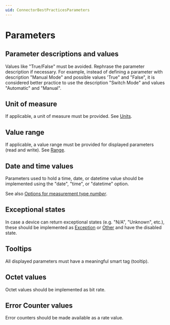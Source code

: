 ```yaml
---
uid: ConnectorBestPracticesParameters
---
```


# Parameters

## Parameter descriptions and values

Values like "True/False" must be avoided. Rephrase the parameter description if necessary. For example, instead of defining a parameter with description "Manual Mode" and possible values 'True" and "False", it is considered better practice to use the description "Switch Mode" and values "Automatic" and "Manual".

## Unit of measure

If applicable, a unit of measure must be provided. See [Units](xref:Protocol.Params.Param.Display.Units).

## Value range

If applicable, a value range must be provided for displayed parameters (read and write). See [Range](xref:Protocol.Params.Param.Display.Range).

## Date and time values

Parameters used to hold a time, date, or datetime value should be implemented using the "date", "time", or "datetime" option.

See also [Options for measurement type *number*](xref:Protocol.Params.Param.Measurement.Type-options#options-for-measurement-type-number).

## Exceptional states

In case a device can return exceptional states (e.g. "N/A", "Unknown", etc.), these should be implemented as [Exception](xref:Protocol.Params.Param.Interprete.Exceptions.Exception) or [Other](xref:Protocol.Params.Param.Interprete.Others.Other) and have the disabled state.

## Tooltips

All displayed parameters must have a meaningful smart tag (tooltip).

## Octet values

Octet values should be implemented as bit rate.

## Error Counter values

Error counters should be made available as a rate value.
